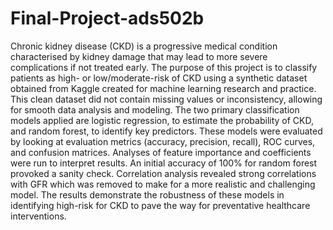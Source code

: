 # Final-Project-ads502b

Chronic kidney disease (CKD) is a progressive medical condition characterised by kidney damage that may lead to more severe complications if not treated early. The purpose of this project is to classify patients as high- or low/moderate-risk of CKD using a synthetic dataset obtained from Kaggle created for machine learning research and practice. This clean dataset did not contain missing values or inconsistency, allowing for smooth data analysis and modeling. The two primary classification models applied are logistic regression, to estimate the probability of CKD, and random forest, to identify key predictors. These models were evaluated by looking at evaluation metrics (accuracy, precision, recall), ROC curves, and confusion matrices. Analyses of feature importance and coefficients were run to interpret results. An initial accuracy of 100% for random forest provoked a sanity check. Correlation analysis revealed strong correlations with GFR which was removed to make for a more realistic and challenging model. The results demonstrate the robustness of these models in identifying high-risk for CKD to pave the way for preventative healthcare interventions.
